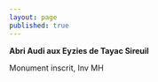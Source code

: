 ```yaml
---
layout: page
published: true
---
```


**Abri Audi aux Eyzies de Tayac Sireuil**

Monument inscrit, Inv MH